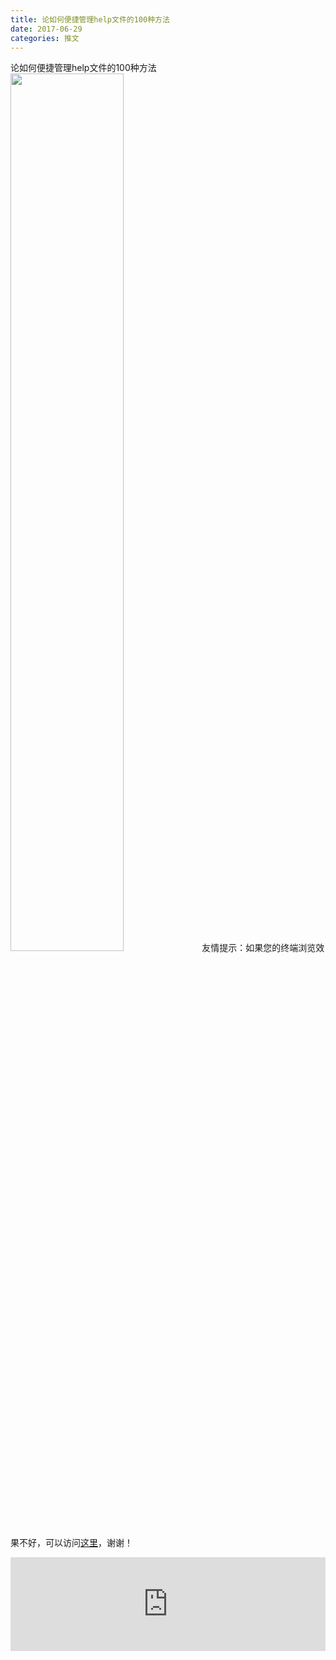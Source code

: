```yaml
---
title: 论如何便捷管理help文件的100种方法
date: 2017-06-29
categories: 推文
---
```

论如何便捷管理help文件的100种方法
<img src="http://mmbiz.qpic.cn/mmbiz_jpg/ACviaWTBFxhZp0jqvU54NFTTh19KlZhdNs7ibNAJr5CZkxfOfljgMiaXTT3zvWepQ9tzq578yl9IqNiaibqUo4CEAvg/0?wx_fmt=jpeg" style="width: 60%; height: auto;"/><!--more-->
友情提示：如果您的终端浏览效果不好，可以访问[这里](https://stata-club.github.io/stata_article/2017-06-29.html)，谢谢！
<iframe src="https://stata-club.github.io/stata_article/2017-06-29.html" id="iframepage" frameborder="0" scrolling="no" marginheight="0" marginwidth="0" width="100%" onLoad="iFrameHeight()"></iframe>
<script type="text/javascript" language="javascript">
function iFrameHeight() {
var ifm= document.getElementById("iframepage");
var subWeb = document.frames ? document.frames["iframepage"].document : ifm.contentDocument;   
if(ifm != null && subWeb != null) {
 ifm.height = subWeb.body.scrollHeight;
} 
} 
</script> 
